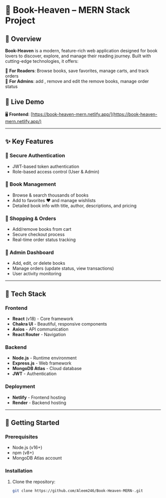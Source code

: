 # 📘 Book-Heaven – MERN Stack Project


## 🌟 Overview

**Book-Heaven** is a modern, feature-rich web application designed for book lovers to discover, explore, and manage their reading journey. Built with cutting-edge technologies, it offers:

🔹 **For Readers**: Browse books, save favorites, manage carts, and track orders  
🔹 **For Admins**: add , remove and edit the remove books, manage order status

## 🔗 Live Demo

🖥️ **Frontend**: [https://book-heaven-mern.netlify.app/](https://book-heaven-mern.netlify.app/)  


---

## ✨ Key Features

### 🔐 Secure Authentication
- JWT-based token authentication
- Role-based access control (User & Admin)

### 📖 Book Management
- Browse & search thousands of books
- Add to favorites ❤️ and manage wishlists
- Detailed book info with title, author, descriptions, and pricing

### 🛒 Shopping & Orders
- Add/remove books from cart
- Secure checkout process
- Real-time order status tracking

### 👑 Admin Dashboard
- Add, edit, or delete books
- Manage orders (update status, view transactions)
- User activity monitoring

---

## 🧰 Tech Stack

### Frontend
- **React** (v18) - Core framework
- **Chakra UI** - Beautiful, responsive components
- **Axios** - API communication
- **React Router** - Navigation

### Backend
- **Node.js** - Runtime environment
- **Express.js** - Web framework
- **MongoDB Atlas** - Cloud database
- **JWT** - Authentication

### Deployment
- **Netlify** - Frontend hosting
- **Render** - Backend hosting

---

## 🚀 Getting Started

### Prerequisites
- Node.js (v16+)
- npm (v8+)
- MongoDB Atlas account

### Installation
1. Clone the repository:
   ```bash
   git clone https://github.com/Aleem246/Book-Heaven-MERN-.git
